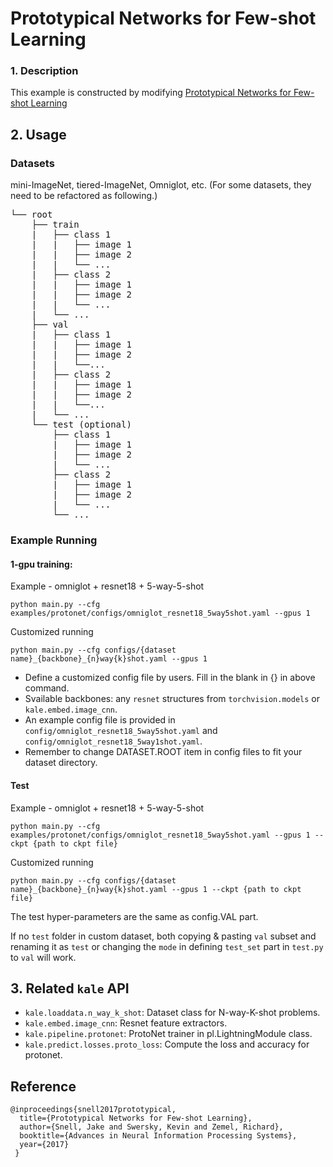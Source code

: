 # Prototypical Networks for Few-shot Learning

### 1. Description

This example is constructed by modifying [Prototypical Networks for Few-shot Learning](https://github.com/jakesnell/prototypical-networks)

## 2. Usage

### Datasets 

mini-ImageNet, tiered-ImageNet, Omniglot, etc. (For some datasets, they need to be refactored as following.)

<pre>
└── root 
    ├── train
    |   ├── class 1
    |   |   ├── image 1
    |   |   ├── image 2
    |   |   └── ...
    |   ├── class 2
    |   |   ├── image 1
    |   |   ├── image 2
    |   |   └── ...
    |   └── ...
    ├── val
    |   ├── class 1
    |   |   ├── image 1
    |   |   ├── image 2
    |   |   └──...
    |   ├── class 2
    |   |   ├── image 1
    |   |   ├── image 2
    |   |   └──...
    |   └── ...
    └── test (optional)
        ├── class 1
        |   ├── image 1
        |   ├── image 2
        |   └── ...
        ├── class 2
        |   ├── image 1
        |   ├── image 2
        |   └── ...
        └── ...
</pre>

### Example Running

#### 1-gpu training:

Example - omniglot + resnet18 + 5-way-5-shot

`python main.py --cfg examples/protonet/configs/omniglot_resnet18_5way5shot.yaml --gpus 1`

Customized running

`python main.py --cfg configs/{dataset name}_{backbone}_{n}way{k}shot.yaml --gpus 1`

- Define a customized config file by users. Fill in the blank in {} in above command.
- Svailable backbones: any `resnet` structures from `torchvision.models` or `kale.embed.image_cnn`.
- An example config file is provided in `config/omniglot_resnet18_5way5shot.yaml` and `config/omniglot_resnet18_5way1shot.yaml`.
- Remember to change DATASET.ROOT item in config files to fit your dataset directory.

#### Test

Example - omniglot + resnet18 + 5-way-5-shot

`python main.py --cfg examples/protonet/configs/omniglot_resnet18_5way5shot.yaml --gpus 1 --ckpt {path to ckpt file}`

Customized running

`python main.py --cfg configs/{dataset name}_{backbone}_{n}way{k}shot.yaml --gpus 1 --ckpt {path to ckpt file}`

The test hyper-parameters are the same as config.VAL part.

If no `test` folder in custom dataset, both copying & pasting `val` subset and renaming it as `test` or changing the `mode` in defining `test_set` part in `test.py` to `val` will work.

## 3. Related `kale` API

- `kale.loaddata.n_way_k_shot`: Dataset class for N-way-K-shot problems.
- `kale.embed.image_cnn`: Resnet feature extractors.
- `kale.pipeline.protonet`: ProtoNet trainer in pl.LightningModule class.
- `kale.predict.losses.proto_loss`: Compute the loss and accuracy for protonet.

## Reference
```
@inproceedings{snell2017prototypical,
  title={Prototypical Networks for Few-shot Learning},
  author={Snell, Jake and Swersky, Kevin and Zemel, Richard},
  booktitle={Advances in Neural Information Processing Systems},
  year={2017}
 }
```





